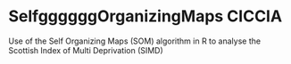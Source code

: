 # SelfggggggOrganizingMaps  CICCIA
Use of the Self Organizing Maps (SOM) algorithm in R to analyse the Scottish Index of Multi Deprivation (SIMD)
